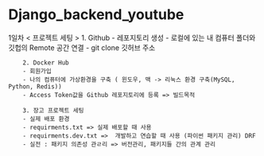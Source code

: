 # Django_backend_youtube
1일차
    < 프로젝트 세팅 >
        1. Github
        - 레포지토리 생성
        - 로컬에 있는 내 컴퓨터 폴더와 깃헙의 Remote 공간 연결
        - git clone 깃허브 주소

        2. Docker Hub
        - 회원가입
        - 나의 컴퓨터에 가상환경을 구축 ( 윈도우, 맥 -> 리눅스 환경 구축(MySQL, Python, Redis))
        - Access Token값을 Github 레포지토리에 등록 => 빌드목적

        3. 장고 프로젝트 세팅
        - 실제 배포 환경
        - requirments.txt => 실제 배포할 때 사용
        - requirments.dev.txt =>  개발하고 연습할 때 사용 (파이썬 패키지 관리) DRF
        - 실전 : 패키지 의존성 관ㄹ리 => 버전관리, 패키지들 간의 관계 관리
